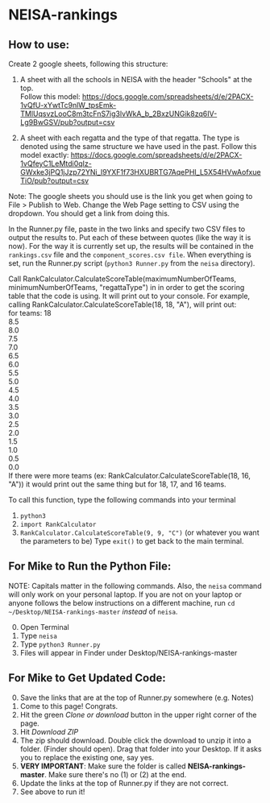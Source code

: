 # NEISA-rankings

## How to use:  
Create 2 google sheets, following this structure:  

1. A sheet with all the schools in NEISA with the header "Schools" at the top.  
Follow this model: https://docs.google.com/spreadsheets/d/e/2PACX-1vQfU-xYwtTc9nlW_tpsEmk-TMlUqsvzLooC8m3tcFnS7ig3lvWkA_b_2BxzUNGik8zq6IV-Lg9BwGSV/pub?output=csv  

2. A sheet with each regatta and the type of that regatta. The type is denoted using the same structure we have used in the past. Follow this model exactly: https://docs.google.com/spreadsheets/d/e/2PACX-1vQfeyC1LeMtdi0qIz-GWxke3jPQ1jJzp72YNi_I9YXF1f73HXUBRTG7AqePHI_L5X54HVwAofxueTiO/pub?output=csv  

Note: The google sheets you should use is the link you get when going to File > Publish to Web. Change the Web Page setting to CSV using the dropdown. You should get a link from doing this.

In the Runner.py file, paste in the two links and specify two CSV files to output the results to. Put each of these between quotes (like the way it is now). For the way it is currently set up, the results will be contained in the `rankings.csv` file and the `component_scores.csv file`. When everything is set, run the Runner.py script (`python3 Runner.py` from the `neisa` directory).

Call RankCalculator.CalculateScoreTable(maximumNumberOfTeams, minimumNumberOfTeams, "regattaType") in in order to get the scoring table that the code is using. It will print out to your console. For example, calling RankCalculator.CalculateScoreTable(18, 18, "A"), will print out:   
for teams: 18  
8.5  
8.0  
7.5  
7.0  
6.5  
6.0  
5.5  
5.0  
4.5   
4.0  
3.5   
3.0  
2.5   
2.0  
1.5   
1.0   
0.5   
0.0   
If there were more teams (ex: RankCalculator.CalculateScoreTable(18, 16, "A")) it would print out the same thing but for 18, 17, and 16 teams.

To call this function, type the following commands into your terminal
1. `python3`
2. `import RankCalculator`
3. `RankCalculator.CalculateScoreTable(9, 9, "C")` (or whatever you want the parameters to be)
Type `exit()` to get back to the main terminal.

## For Mike to Run the Python File:   
NOTE: Capitals matter in the following commands. Also, the `neisa` command will only work on your personal laptop. If you are not on your laptop or anyone follows the below instructions on a different machine, run `cd ~/Desktop/NEISA-rankings-master` *instead* of `neisa`.  

0. Open Terminal  
1. Type `neisa`   
2. Type `python3 Runner.py`  
3. Files will appear in Finder under Desktop/NEISA-rankings-master

## For Mike to Get Updated Code:

0. Save the links that are at the top of Runner.py somewhere (e.g. Notes)
1. Come to this page! Congrats.  
2. Hit the green *Clone or download* button in the upper right corner of the page.
3. Hit *Download ZIP*
4. The zip should download. Double click the download to unzip it into a folder. (Finder should open). Drag that folder into your Desktop. If it asks you to replace the existing one, say yes.
5. **VERY IMPORTANT**: Make sure the folder is called **NEISA-rankings-master**. Make sure there's no (1) or (2) at the end.
6. Update the links at the top of Runner.py if they are not correct.
7.  See above to run it!
